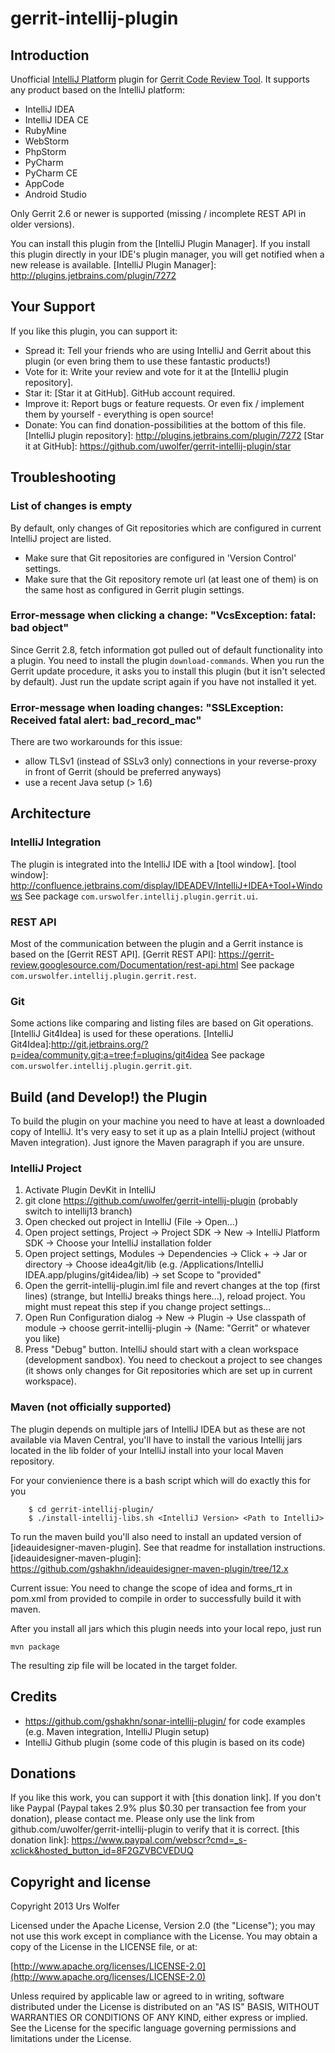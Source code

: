 gerrit-intellij-plugin
======================

Introduction
-----------

Unofficial [IntelliJ Platform] plugin for [Gerrit Code Review Tool]. It supports any product based on the IntelliJ platform:
* IntelliJ IDEA
* IntelliJ IDEA CE
* RubyMine
* WebStorm
* PhpStorm
* PyCharm
* PyCharm CE
* AppCode
* Android Studio

Only Gerrit 2.6 or newer is supported (missing / incomplete REST API in older versions).

[IntelliJ Platform]: http://www.jetbrains.com/idea/
[Gerrit Code Review Tool]: http://code.google.com/p/gerrit/

You can install this plugin from the [IntelliJ Plugin Manager].
If you install this plugin directly in your IDE's plugin manager, you will get notified when a new release is available.
[IntelliJ Plugin Manager]: http://plugins.jetbrains.com/plugin/7272


Your Support
------------
If you like this plugin, you can support it:
* Spread it: Tell your friends who are using IntelliJ and Gerrit about this plugin (or even bring them to use these fantastic products!)
* Vote for it: Write your review and vote for it at the [IntelliJ plugin repository].
* Star it: [Star it at GitHub]. GitHub account required.
* Improve it: Report bugs or feature requests. Or even fix / implement them by yourself - everything is open source!
* Donate: You can find donation-possibilities at the bottom of this file.
[IntelliJ plugin repository]: http://plugins.jetbrains.com/plugin/7272
[Star it at GitHub]: https://github.com/uwolfer/gerrit-intellij-plugin/star

Troubleshooting
---------------
### List of changes is empty
By default, only changes of Git repositories which are configured in current IntelliJ project are listed.
* Make sure that Git repositories are configured in 'Version Control' settings.
* Make sure that the Git repository remote url (at least one of them) is on the same host as configured in Gerrit plugin settings.

### Error-message when clicking a change: "VcsException: fatal: bad object"
Since Gerrit 2.8, fetch information got pulled out of default functionality into a plugin.
You need to install the plugin <code>download-commands</code>. When you run the Gerrit update procedure, it asks you to install
this plugin (but it isn't selected by default). Just run the update script again if you have not installed it yet.

### Error-message when loading changes: "SSLException: Received fatal alert: bad_record_mac"
There are two workarounds for this issue:
* allow TLSv1 (instead of SSLv3 only) connections in your reverse-proxy in front of Gerrit (should be preferred anyways)
* use a recent Java setup (> 1.6)

Architecture
------------
### IntelliJ Integration
The plugin is integrated into the IntelliJ IDE with a [tool window].
[tool window]: http://confluence.jetbrains.com/display/IDEADEV/IntelliJ+IDEA+Tool+Windows
See package <code>com.urswolfer.intellij.plugin.gerrit.ui</code>.

### REST API
Most of the communication between the plugin and a Gerrit instance is based on the [Gerrit REST API].
[Gerrit REST API]: https://gerrit-review.googlesource.com/Documentation/rest-api.html
See package <code>com.urswolfer.intellij.plugin.gerrit.rest</code>.

### Git
Some actions like comparing and listing files are based on Git operations. [IntelliJ Git4Idea] is used for these operations.
[IntelliJ Git4Idea]:http://git.jetbrains.org/?p=idea/community.git;a=tree;f=plugins/git4idea
See package <code>com.urswolfer.intellij.plugin.gerrit.git</code>.


Build (and Develop!) the Plugin
------------------

To build the plugin on your machine you need to have at least a downloaded copy of IntelliJ.
It's very easy to set it up as a plain IntelliJ project (without Maven integration). Just ignore the Maven paragraph if
you are unsure.

### IntelliJ Project

1. Activate Plugin DevKit in IntelliJ
2. git clone https://github.com/uwolfer/gerrit-intellij-plugin (probably switch to intellij13 branch)
3. Open checked out project in IntelliJ (File -> Open...)
4. Open project settings, Project -> Project SDK -> New -> IntelliJ Platform SDK -> Choose your IntelliJ installation folder
5. Open project settings, Modules -> Dependencies -> Click + -> Jar or directory -> Choose idea4git/lib (e.g. /Applications/IntelliJ IDEA.app/plugins/git4idea/lib) -> set Scope to "provided"
6. Open the gerrit-intellij-plugin.iml file and revert changes at the top (first lines) (strange, but IntelliJ breaks things here...), reload project. You might must repeat this step if you change project settings...
7. Open Run Configuration dialog -> New -> Plugin -> Use classpath of module -> choose gerrit-intellij-plugin -> (Name: "Gerrit" or whatever you like)
8. Press "Debug" button. IntelliJ should start with a clean workspace (development sandbox). You need to checkout a project to see changes (it shows only changes for Git repositories which are set up in current workspace).

### Maven (not officially supported)

The plugin depends on multiple jars of IntelliJ IDEA but as these are not available via Maven Central, you'll have to
install the various Intellij jars located in the lib folder of your IntelliJ install into your local Maven repository.

For your convienience there is a bash script which will do exactly this for you
```
    $ cd gerrit-intellij-plugin/
    $ ./install-intellij-libs.sh <IntelliJ Version> <Path to IntelliJ>
```

To run the maven build you'll also need to install an updated version of [ideauidesigner-maven-plugin].
See that readme for installation instructions.
[ideauidesigner-maven-plugin]: https://github.com/gshakhn/ideauidesigner-maven-plugin/tree/12.x

Current issue: You need to change the scope of idea and forms_rt in pom.xml from provided to compile in order to
successfully build it with maven.

After you install all jars which this plugin needs into your local repo, just run

    mvn package

The resulting zip file will be located in the target folder.


Credits
------
* https://github.com/gshakhn/sonar-intellij-plugin/ for code examples (e.g. Maven integration, IntelliJ Plugin setup)
* IntelliJ Github plugin (some code of this plugin is based on its code)


Donations
--------
If you like this work, you can support it with [this donation link]. If you don't like Paypal
(Paypal takes 2.9% plus $0.30 per transaction fee from your donation), please contact me.
Please only use the link from github.com/uwolfer/gerrit-intellij-plugin to verify that it is correct.
[this donation link]: https://www.paypal.com/webscr?cmd=_s-xclick&hosted_button_id=8F2GZVBCVEDUQ


Copyright and license
--------------------

Copyright 2013 Urs Wolfer

Licensed under the Apache License, Version 2.0 (the "License");
you may not use this work except in compliance with the License.
You may obtain a copy of the License in the LICENSE file, or at:

  [http://www.apache.org/licenses/LICENSE-2.0](http://www.apache.org/licenses/LICENSE-2.0)

Unless required by applicable law or agreed to in writing, software
distributed under the License is distributed on an "AS IS" BASIS,
WITHOUT WARRANTIES OR CONDITIONS OF ANY KIND, either express or implied.
See the License for the specific language governing permissions and
limitations under the License.
